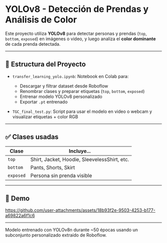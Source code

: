 ﻿# YOLOv8 - Detección de Prendas y Análisis de Color

Este proyecto utiliza **YOLOv8** para detectar personas y prendas (`top`, `bottom`, `exposed`) en imágenes o video, y luego analiza el **color dominante** de cada prenda detectada.

---

## 📁 Estructura del Proyecto

- `transfer_learning_yolo.ipynb`: Notebook en Colab para:
  - Descargar y filtrar dataset desde Roboflow
  - Renombrar clases y preparar etiquetas (`top`, `bottom`, `exposed`)
  - Entrenar modelo YOLOv8 personalizado
  - Exportar `.pt` entrenado

- `TGC_final_test.py`: Script para usar el modelo en video o webcam y visualizar etiquetas + color RGB

---

## ✅ Clases usadas

| Clase     | Incluye...                                   |
|-----------|----------------------------------------------|
| `top`     | Shirt, Jacket, Hoodie, SleevelessShirt, etc. |
| `bottom`  | Pants, Shorts, Skirt                         |
| `exposed` | Persona sin prenda visible                   |

---

## 🎥 Demo
 
https://github.com/user-attachments/assets/18b93f2e-9503-4253-b177-a69822a6f1c6

---

Modelo entrenado con YOLOv8n durante ~50 épocas usando un subconjunto personalizado extraído de Roboflow.
